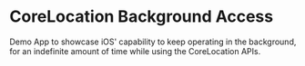 # CoreLocation Background Access

Demo App to showcase iOS' capability to keep operating in the background, for an indefinite amount of time while using the CoreLocation APIs.
 